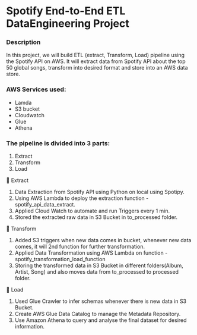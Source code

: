 # Spotify End-to-End ETL DataEngineering Project

### Description
In this project, we will build ETL (extract, Transform, Load) pipeline using the Spotify API on AWS. It will extract data from Spotify API about the top 50 global songs, transform into desired format and store into an AWS data store.

### AWS Services used:
- Lamda
- S3 bucket
- Cloudwatch
- Glue
- Athena

### The pipeline is divided into 3 parts:
1. Extract
2. Transform
3. Load

🔶 Extract
1. Data Extraction from Spotify API using Python on local using Spotipy.
2. Using AWS Lambda to deploy the extraction function - spotify_api_data_extract.
3. Applied Cloud Watch to automate and run Triggers every 1 min.
4. Stored the extracted raw data in S3 Bucket in to_processed folder.

🔶 Transform
1. Added S3 triggers when new data comes in bucket, whenever new data comes, it will 2nd function for further transformation. 
2. Applied Data Transformation using AWS Lambda on function - spotify_transformation_load_function
3. Storing the transformed data in S3 Bucket in different folders(Album, Artist, Song) and also moves data from to_processed to processed folder.

🔶 Load
1. Used Glue Crawler to infer schemas whenever there is new data in S3 Bucket.
2. Create AWS Glue Data Catalog to manage the Metadata Repository.
3. Use Amazon Athena to query and analyse the final dataset for desired information.


